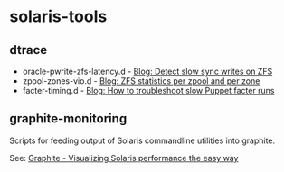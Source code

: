 solaris-tools
=============

dtrace
------

- oracle-pwrite-zfs-latency.d - [Blog: Detect slow sync writes on ZFS ](http://blog.zach.st/2013/10/04/oracle-pwrite-zfs-latencyd-detect-slow-sync-writes-on-zfs.html)
- zpool-zones-vio.d - [Blog: ZFS statistics per zpool and per zone](http://blog.zach.st/2013/10/14/zpool-zones-viod---zfs-statistics-per-zpool-and-per-zone.html)
- facter-timing.d - [Blog: How to troubleshoot slow Puppet facter runs](http://blog.zach.st/2014/07/25/troubleshoot-slow-puppet-facter-runs.html)

graphite-monitoring
-------------------
Scripts for feeding output of Solaris commandline utilities into graphite.

See: [Graphite - Visualizing Solaris performance the easy way](http://blog.zach.st/2013/06/16/graphite---visualizing-solaris-performance-the-easy-way.html)
